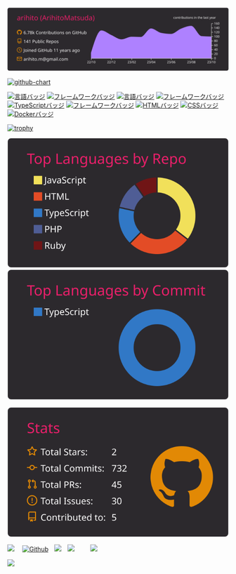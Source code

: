 <svg class="My_Page" fill="none" viewBox="0 0 900 75" width="900" height="75" xmlns="http://www.w3.org/2000/svg" style="border-radius: 5px"><foreignObject width="100%" height="100%"><div xmlns="http://www.w3.org/1999/xhtml">
<style>
@import url('https://fonts.googleapis.com/css2?family=Oswald&display=swap');
@-webkit-keyframes typing { 
from { width: 0; } 
}
@-webkit-keyframes blink-caret { 
50% { border-color: transparent; } 
}
h1 {
font-family: 'Oswald';
font-size: 3.6rem;
-webkit-animation: typing 2s steps(30, end), blink-caret .5s step-end infinite alternate;
color: white;
text-shadow: #f136ab 0px 0 5px;
}
</style>
<h1>💻 Welcome to Arihito's GitHub 📱</h1>
</div>
</foreignObject>
</svg>

<!--
**arihito/arihito** is a ✨ _special_ ✨ repository because its `README.md` (this file) appears on your GitHub profile.

Here are some ideas to get you started:

- 🔭 I’m currently working on ...
- 🌱 I’m currently learning ...
- 👯 I’m looking to collaborate on ...
- 🤔 I’m looking for help with ...
- 💬 Ask me about ...
- 📫 How to reach me: ...
- 😄 Pronouns: ...
- ⚡ Fun fact: ...
-->
[![](https://raw.githubusercontent.com/arihito/arihito/main/profile-summary-card-output/monokai/0-profile-details.svg)](https://github.com/vn7n24fzkq/github-profile-summary-cards)

[![github-chart](https://github-chart.vercel.app/api?user=arihito)](https://github.com/arihito/github-chart)

[![言語バッジ](https://img.shields.io/badge/-PHP-777BB4.svg?logo=php&style=flat-square&logoColor=white)](https://www.php.org/)
[![フレームワークバッジ](https://img.shields.io/badge/-laravel-FF2D20.svg?logo=laravel&style=flat-square&logoColor=white)](https://laravel.org/)
[![言語バッジ](https://img.shields.io/badge/-Ruby-CC342D.svg?logo=ruby&style=flat-square&logoColor=white)](https://www.ruby-lang.org/)
[![フレームワークバッジ](https://img.shields.io/badge/-Ruby%20on%20Rails-CC0000.svg?logo=ruby-on-rails&style=flat-square&logoColor=white)](https://rubyonrails.org/)
[![TypeScriptバッジ](https://img.shields.io/badge/-TypeScript-3178C6.svg?logo=typescript&style=flat-square&logoColor=white)](https://typescriptbook.jp/)
[![フレームワークバッジ](https://img.shields.io/badge/-next.js-000000.svg?logo=next.js&style=flat-square&logoColor=white)](https://nextjs.org/learn/basics/create-nextjs-app)
[![HTMLバッジ](https://img.shields.io/badge/-HTML5-E34F26.svg?logo=html5&style=flat-square&logoColor=white)](https://developer.mozilla.org/en-US/docs/Web/Guide/HTML)
[![CSSバッジ](https://img.shields.io/badge/-CSS3-1572B6.svg?logo=css3&style=flat-square&logoColor=white)](https://developer.mozilla.org/en-US/docs/Web/CSS)
[![Dockerバッジ](https://img.shields.io/badge/-Docker-2496ED.svg?logo=docker&style=flat-square&logoColor=white)](https://www.docker.com/)

[![trophy](https://github-profile-trophy.vercel.app/?username=arihito&theme=dark_dimmed)](https://github-profile-trophy.vercel.app/?username=arihito&theme=dark_dimmed)

[![](https://raw.githubusercontent.com/arihito/arihito/main/profile-summary-card-output/monokai/1-repos-per-language.svg)](https://github.com/vn7n24fzkq/github-profile-summary-cards)　[![](https://raw.githubusercontent.com/arihito/arihito/main/profile-summary-card-output/monokai/2-most-commit-language.svg)](https://github.com/vn7n24fzkq/github-profile-summary-cards)


<a href="https://github.com/vn7n24fzkq/github-profile-summary-cards"><img src="https://raw.githubusercontent.com/arihito/arihito/main/profile-summary-card-output/monokai/3-stats.svg"></a>

<div>

![](https://img.shields.io/badge/GitHubID-arihito-cc0066.svg)　
[![Github](https://img.shields.io/badge/--FFFFFF?style=social&logo=github&label=Follow%20arihito)](https://github.com/arihito)　![](https://img.shields.io/badge/Update-2023/05-333333.svg)　![](https://img.shields.io/badge/Since-2012/02-555555.svg)　　<a href="https://www.buymeacoffee.com/arihito"><img src="https://img.buymeacoffee.com/button-api/?text=Please support 1 Coin !!&emoji=✨&slug=arihito&button_colour=555555&font_colour=ffffff&font_family=Lato&outline_colour=ffffff&coffee_colour=FFDD00" width="23%" style="margin-left:8px"></a>

<img src="https://skillicons.dev/icons?i=html,css,sass,bootstrap,tailwind,styledcomponents,js,jquery,ts,babel,gulp,webpack,nodejs,vite,deno,react,vue,svelte,next,nuxtjs,redux,remix,vercel,firebase,supabase,apollo,graphql,prisma,vscode,eclipse,vim,ruby,php,mysql,laravel,wordpress,docker,aws,linux,bash,md,git,github,githubactions,ps,ai,ae,xd,figma" width="80%"/>

</div>
